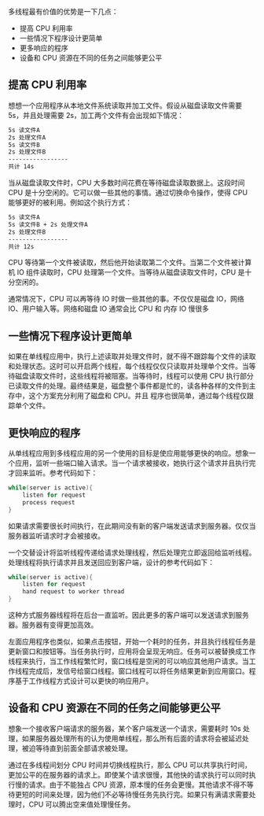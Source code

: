 多线程最有价值的优势是一下几点：
- 提高 CPU 利用率
- 一些情况下程序设计更简单
- 更多响应的程序
- 设备和 CPU 资源在不同的任务之间能够更公平


## 提高 CPU 利用率

想想一个应用程序从本地文件系统读取并加工文件。假设从磁盘读取文件需要 5s，并且处理需要 2s，加工两个文件有会出现如下情况：
```txt
5s 读文件A
2s 处理文件A
5s 读文件B
2s 处理文件B
-----------------
共计 14s

```
当从磁盘读取文件时，CPU 大多数时间花费在等待磁盘读取数据上。这段时间 CPU 是十分空闲的。它可以做一些其他的事情。通过切换命令操作，使得 CPU 能够更好的被利用。例如这个执行方式：
```txt
5s 读文件A
5s 读文件B + 2s 处理文件A
2s 处理文件B
-----------------
共计 12s

```
CPU 等待第一个文件被读取，然后他开始读取第二个文件。当第二个文件被计算机 IO 组件读取时，CPU 处理第一个文件。当等待从磁盘读取文件时，CPU 是十分空闲的。

通常情况下，CPU 可以再等待 IO 时做一些其他的事。不仅仅是磁盘 IO，网络 IO、用户输入等。网络和磁盘 IO 通常会比 CPU 和 内存 IO 慢很多

## 一些情况下程序设计更简单

如果在单线程应用中，执行上述读取并处理文件时，就不得不跟踪每个文件的读取和处理状态。这时可以开启两个线程，每个线程仅仅只读取并处理单个文件。当等待磁盘读取文件时，这些线程将被阻塞。当等待时，线程可以使用 CPU 执行部分已读取文件的处理。最终结果是，磁盘整个事件都是忙的，读各种各样的文件到主存中，这个方案充分利用了磁盘和 CPU。并且 程序也很简单，通过每个线程仅跟踪单个文件。

## 更快响应的程序

从单线程应用到多线程应用的另一个使用的目标是使应用能够更快的响应。想象一个应用，监听一些端口输入请求。当一个请求被接收，她执行这个请求并且执行完才回来监听。参考代码如下：
```java
while(server is active){
    listen for request
    process request
}
```
如果请求需要很长时间执行，在此期间没有新的客户端发送请求到服务器。仅仅当服务器监听请求时才会被接收。

一个交替设计将监听线程传递给请求处理线程，然后处理完立即返回给监听线程。处理线程将执行请求并且发送回应到客户端，设计的参考代码如下：
```java
while(server is active){
    listen for request
    hand request to worker thread
}
```
这种方式服务器线程将在后台一直监听。因此更多的客户端可以发送请求到服务器。服务器有变得更加高效。

左面应用程序也类似，如果点击按钮，开始一个耗时的任务，并且执行线程任务是更新窗口和按钮等。当任务执行时，应用将会呈现无响应。任务可以被替换成工作线程来执行，当工作线程繁忙时，窗口线程是空闲的可以响应其他用户请求。当工作线程完成后，发信号给窗口线程。窗口线程可以将任务结果更新到应用窗口。程序基于工作线程方式设计可以更快的响应用户。

## 设备和 CPU 资源在不同的任务之间能够更公平

想象一个接收客户端请求的服务器，某个客户端发送一个请求，需要耗时 10s 处理，如果服务器处理所有的认为使用单线程，那么所有后面的请求将会被延迟处理，被迫等待直到前面全部请求被处理。

通过在多线程间划分 CPU 时间并切换线程执行，那么 CPU 可以共享执行时间，更加公平的在服务器的请求上。即使某个请求很慢，其他快的请求执行可以同时执行慢的请求。由于不能独占 CPU 资源，原本慢的任务会更慢。其他请求不得不等待更短的时间来处理，因为他们不必等待慢任务先执行完。如果只有满请求需要处理时，CPU 可以腾出空来值处理慢任务。
